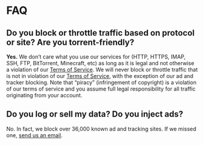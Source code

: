 <h1 id="faq">FAQ</h1>
<h2 id="do-you-block-or-throttle-traffic-based-on-protocol-or-site-are-you-torrent-friendly">Do you block or throttle traffic based on protocol or site? Are you torrent-friendly?</h2>
<p><strong>Yes.</strong> We don’t care what you use our services for (HTTP, HTTPS, IMAP, SSH, FTP, BitTorrent, Minecraft, etc) as long as it is legal and not otherwise a violation of our <a href="tos">Terms of Service</a>. We will never block or throttle traffic that is not in violation of our <a href="tos">Terms of Service</a>, with the exception of our ad and tracker blocking. Note that “piracy” (infringement of copyright) is a violation of our terms of service and you assume full legal responsibility for all traffic originating from your account.</p>
<h2 id="do-you-log-or-sell-my-data-do-you-inject-ads">Do you log or sell my data? Do you inject ads?</h2>
<p>No. In fact, we block over 36,000 known ad and tracking sites. If we missed one, <a href="contact-us">send us an email</a>.</p>

